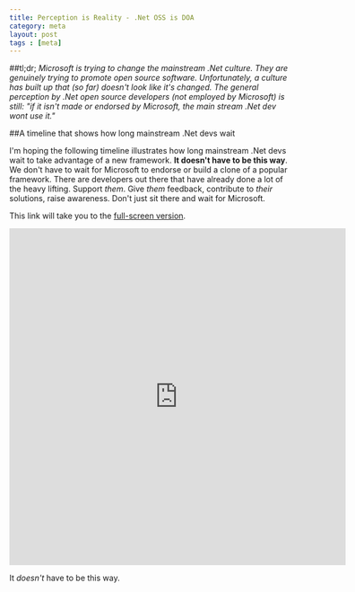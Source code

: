 ```yaml
---
title: Perception is Reality - .Net OSS is DOA
category: meta
layout: post
tags : [meta]
---
```


##tl;dr;
_Microsoft is trying to change the mainstream .Net culture. They are genuinely trying to promote open source software. Unfortunately, a culture has built up that (so far) doesn't look like it's changed. The general perception by .Net open source developers (not employed by Microsoft) is still: "if it isn't made or endorsed by Microsoft, the main stream .Net dev wont use it."_

##A timeline that shows how long mainstream .Net devs wait

I'm hoping the following timeline illustrates how long mainstream .Net devs wait to take advantage of a new framework. **It doesn't have to be this way**. We don't have to wait for Microsoft to endorse or build a clone of a popular framework. There are developers out there that have already done a lot of the heavy lifting. Support _them_. Give _them_ feedback, contribute to _their_ solutions, raise awareness. Don't just sit there and wait for Microsoft.

This link will take you to the [full-screen version](http://tinyurl.com/lbgqdej).

<iframe src="http://tinyurl.com/mpu4tbv" width="600" height="600" frameborder="0">perception is reality</iframe>

It _doesn't_ have to be this way.
